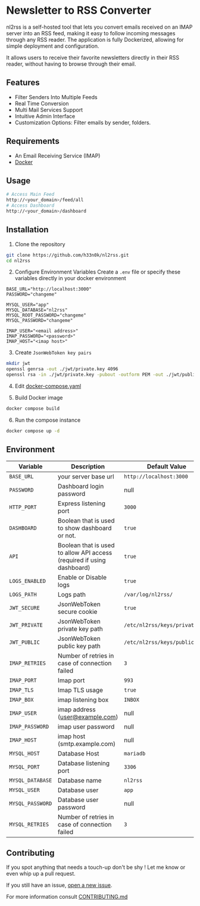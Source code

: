 # Newsletter to RSS Converter

nl2rss is a self-hosted tool that lets you convert emails received on an IMAP server into an RSS feed, making it easy to follow incoming messages through any RSS reader. The application is fully Dockerized, allowing for simple deployment and configuration.

It allows users to receive their favorite newsletters directly in their RSS reader, without having to browse through their email.

## Features
- Filter Senders Into Multiple Feeds
- Real Time Conversion
- Multi Mail Services Support
- Intuitive Admin Interface
- Customization Options: Filter emails by sender, folders.

## Requirements
- An Email Receiving Service (IMAP)
- [Docker](https://docs.docker.com/engine/install/)

## Usage
```bash
# Access Main Feed
http://<your_domain>/feed/all
# Access Dashboard
http://<your_domain>/dashboard
```

## Installation
1. Clone the repository
```bash
git clone https://github.com/h33n0k/nl2rss.git
cd nl2rss
```
2. Configure Environment Variables
Create a `.env` file or specify these variables directly in your docker environment
```.env
BASE_URL="http://localhost:3000"
PASSWORD="changeme"

MYSQL_USER="app"
MYSQL_DATABASE="nl2rss"
MYSQL_ROOT_PASSWORD="changeme"
MYSQL_PASSWORD="changeme"

IMAP_USER="<email address>"
IMAP_PASSWORD="<password>"
IMAP_HOST="<imap host>"
```

3. Create `JsonWebToken key pairs`
```bash
mkdir jwt
openssl genrsa -out ./jwt/private.key 4096
openssl rsa -in ./jwt/private.key -pubout -outform PEM -out ./jwt/public.key
```

4. Edit [docker-compose.yaml](/docker-compose.yaml)

5. Build Docker image
```bash
docker compose build
```

6. Run the compose instance
```bash
docker compose up -d
```

## Environment

| Variable   |      Description      |  Default Value |
|----------|---------------|-------|
| `BASE_URL` |  your server base url | `http://localhost:3000` |
| `PASSWORD` | Dashboard login password | null |
| `HTTP_PORT` | Express listening port | `3000` |
| `DASHBOARD` | Boolean that is used to show dashboard or not. | `true` |
| `API` | Boolean that is used to allow API access (required if using dashboard) | `true` |
| `LOGS_ENABLED` | Enable or Disable logs | `true` |
| `LOGS_PATH` | Logs path | `/var/log/nl2rss/` |
| `JWT_SECURE` | JsonWebToken secure cookie | `true` |
| `JWT_PRIVATE` | JsonWebToken private key path | `/etc/nl2rss/keys/private.key` |
| `JWT_PUBLIC` | JsonWebToken public key path | `/etc/nl2rss/keys/public.key` |
| `IMAP_RETRIES` | Number of retries in case of connection failed | `3` |
| `IMAP_PORT` | Imap port | `993` |
| `IMAP_TLS` | Imap TLS usage | `true` |
| `IMAP_BOX` | imap listening box | `INBOX` |
| `IMAP_USER` | imap address (user@example.com) | null |
| `IMAP_PASSWORD` | imap user password | null |
| `IMAP_HOST` | imap host (smtp.example.com) | null |
| `MYSQL_HOST` | Database Host | `mariadb` |
| `MYSQL_PORT` | Database listening port | `3306` |
| `MYSQL_DATABASE` | Database name | `nl2rss` |
| `MYSQL_USER` | Database user | `app` |
| `MYSQL_PASSWORD` | Database user password | null |
| `MYSQL_RETRIES` | Number of retries in case of connection failed | `3` |

## Contributing

If you spot anything that needs a touch-up don't be shy !
Let me know or even whip up a pull request.

If you still have an issue, [open a new issue](https://github.com/h33n0k/nl2rss/issues).

For more information consult [CONTRIBUTING.md](/CONTRIBUTING.md)
